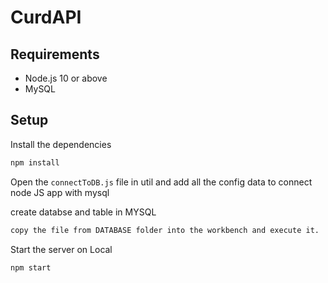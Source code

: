 # CurdAPI

## Requirements

- Node.js 10 or above
- MySQL

## Setup

Install the dependencies

```bash
npm install
```

Open the `connectToDB.js` file in util and add all the config data to connect node JS app with mysql 

create databse and table in MYSQL

```bash
copy the file from DATABASE folder into the workbench and execute it.
```

Start the server on Local

```bash
npm start
```
